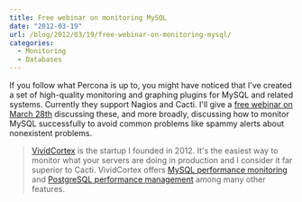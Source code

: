 ```yaml
---
title: Free webinar on monitoring MySQL
date: "2012-03-19"
url: /blog/2012/03/19/free-webinar-on-monitoring-mysql/
categories:
  - Monitoring
  - Databases
---
```

If you follow what Percona is up to, you might have noticed that I've created a set of high-quality monitoring and graphing plugins for MySQL and related systems. Currently they support Nagios and Cacti. I'll give a [free webinar on March 28th][1] discussing these, and more broadly, discussing how to monitor MySQL successfully to avoid common problems like spammy alerts about nonexistent problems.

> [VividCortex](https://vividcortex.com/) is the startup I founded in 2012. It's the easiest way to monitor what
> your servers are doing in production and I consider it far superior to Cacti. VividCortex offers [MySQL performance
> monitoring](https://vividcortex.com/monitoring/mysql/) and [PostgreSQL
> performance management](https://vividcortex.com/monitoring/postgres/) among many
> other features.

 [1]: http://www.percona.com/webinars/2012-03-28-monitoring-mysql-with-percona-monitoring-plugins/
